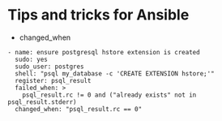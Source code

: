 Tips and tricks for Ansible
===========================

* changed_when

```
- name: ensure postgresql hstore extension is created
  sudo: yes
  sudo_user: postgres
  shell: "psql my_database -c 'CREATE EXTENSION hstore;'"
  register: psql_result
  failed_when: >
    psql_result.rc != 0 and ("already exists" not in psql_result.stderr)
  changed_when: "psql_result.rc == 0"
```
